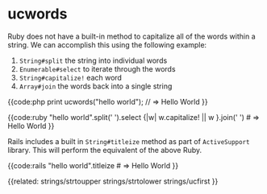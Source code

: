 # ucwords

Ruby does not have a built-in method to capitalize all of the words within a
string. We can accomplish this using the following example:

1. `String#split` the string into individual words
2. `Enumerable#select` to iterate through the words
3. `String#capitalize!` each word
4. `Array#join` the words back into a single string

{{code:php
    print ucwords("hello world");
    // => Hello World
}}

{{code:ruby
    "hello world".split(' ').select {|w| w.capitalize! || w }.join(' ')
    # => Hello World
}}

Rails includes a built in `String#titleize` method as part of `ActiveSupport`
library. This will perform the equivalent of the above Ruby.

{{code:rails
    "hello world".titleize
    # => Hello World
}}


{{related:
    strings/strtoupper
    strings/strtolower
    strings/ucfirst
}}
